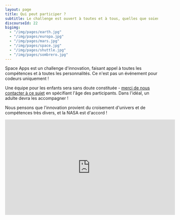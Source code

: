 ```yaml
---
layout: page
title: Qui peut participer ?
subtitle: Le challenge est ouvert à toutes et à tous, quelles que soient vos compétences.
discourseId: 22
bigimg:
  - "/img/pages/earth.jpg"
  - "/img/pages/europa.jpg"
  - "/img/pages/mars.jpg"
  - "/img/pages/space.jpg"
  - "/img/pages/shuttle.jpg"
  - "/img/pages/sombrero.jpg"
---
```


Space Apps est un challenge d'innovation, faisant appel à toutes les compétences et à toutes les personnalités. Ce n'est pas un événement pour codeurs uniquement !

Une équipe pour les enfants sera sans doute constituée - [merci de nous contacter à ce sujet](mailto:spaceappslyon.com) en spécifiant l'âge des participants. Dans l'idéal, un adulte devra les accompagner !

Nous pensons que l'innovation provient du croisement d'univers et de compétences très divers, et la NASA est d'accord !

<iframe width="560" height="315" src="https://www.youtube.com/embed/dtD4lT95_zo" frameborder="0" allowfullscreen></iframe>

